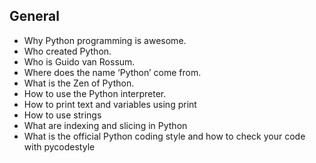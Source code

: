 ## General
- Why Python programming is awesome.
- Who created Python.
- Who is Guido van Rossum.
- Where does the name ‘Python’ come from.
- What is the Zen of Python.
- How to use the Python interpreter.
- How to print text and variables using print
- How to use strings
- What are indexing and slicing in Python
- What is the official Python coding style and how to check your code with pycodestyle
